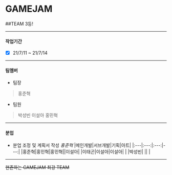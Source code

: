 # GAMEJAM 
##TEAM 3등!

___
#### 작업기간
* [x] 21/7/11 ~ 21/7/14 
___
#### 팀멤버
* 팀장
> 홍준혁

* 팀원
> 박성빈
> 이설아
> 홍민혁
___
#### 분업
* 분업 조정 및 계획서 작성
*홍준혁*
|메인개발|서브개발|기획|아트|
|:---|:---:|:---:|---:|
|홍준혁|홍민혁|홍민혁||이설아|
|이태곤|이설아|이설아|
|     |박성빈|     ||      |
___
~~현존하는 GAMEJAM 최강 TEAM~~
